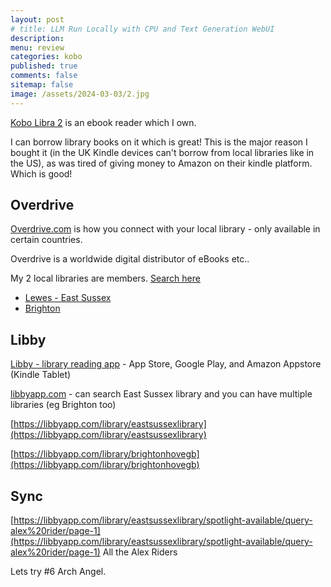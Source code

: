 ```yaml
---
layout: post
# title: LLM Run Locally with CPU and Text Generation WebUI 
description: 
menu: review
categories: kobo 
published: true 
comments: false     
sitemap: false
image: /assets/2024-03-03/2.jpg
---
```


<!-- [![alt text](/assets/2024-02-01/1.jpg "email"){:width="600px"}](/assets/2024-02-02/1.jpg) -->
<!-- [![alt text](/assets/2024-03-03/2.jpg "email"){:width="800px"}](/assets/2024-03-03/2.jpg) -->
<!-- [![alt text](/assets/2024-03-03/2.jpg "email")](/assets/2024-03-03/2.jpg) -->

[Kobo Libra 2](https://uk.kobobooks.com/products/kobo-libra-2) is an ebook reader which I own.

I can borrow library books on it which is great! This is the major reason I bought it (in the UK Kindle devices can't borrow from local libraries like in the US), as was tired of giving money to Amazon on their kindle platform. Which is good!


## Overdrive

[Overdrive.com](https://www.overdrive.com/) is how you connect with your local library - only available in certain countries.

Overdrive is a worldwide digital distributor of eBooks etc..

My 2 local libraries are members. [Search here](https://www.overdrive.com/libraries)


- [Lewes - East Sussex](https://eastsussexlibrary.overdrive.com/)
- [Brighton]()


## Libby

[Libby - library reading app](https://www.overdrive.com/apps/libby) - App Store, Google Play, and Amazon Appstore (Kindle Tablet)

[libbyapp.com](https://libbyapp.com/shelf) - can search East Sussex library and you can have multiple libraries (eg Brighton too)


[https://libbyapp.com/library/eastsussexlibrary](https://libbyapp.com/library/eastsussexlibrary)

[https://libbyapp.com/library/brightonhovegb](https://libbyapp.com/library/brightonhovegb)


## Sync


[https://libbyapp.com/library/eastsussexlibrary/spotlight-available/query-alex%20rider/page-1](https://libbyapp.com/library/eastsussexlibrary/spotlight-available/query-alex%20rider/page-1) All the Alex Riders


Lets try #6 Arch Angel.






